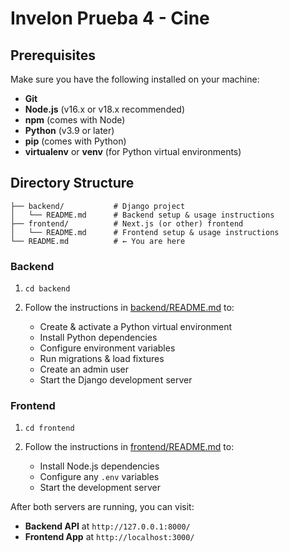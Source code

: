 # Invelon Prueba 4 - Cine

## Prerequisites

Make sure you have the following installed on your machine:

- **Git**
- **Node.js** (v16.x or v18.x recommended)
- **npm** (comes with Node)
- **Python** (v3.9 or later)
- **pip** (comes with Python)
- **virtualenv** or **venv** (for Python virtual environments)

## Directory Structure

```
├── backend/           # Django project
│   └── README.md      # Backend setup & usage instructions
├── frontend/          # Next.js (or other) frontend
│   └── README.md      # Frontend setup & usage instructions
└── README.md          # ← You are here
```

### Backend

1. `cd backend`
2. Follow the instructions in [backend/README.md](backend/README.md) to:

   - Create & activate a Python virtual environment
   - Install Python dependencies
   - Configure environment variables
   - Run migrations & load fixtures
   - Create an admin user
   - Start the Django development server

### Frontend

1. `cd frontend`
2. Follow the instructions in [frontend/README.md](frontend/README.md) to:

   - Install Node.js dependencies
   - Configure any `.env` variables
   - Start the development server

After both servers are running, you can visit:

- **Backend API** at `http://127.0.0.1:8000/`
- **Frontend App** at `http://localhost:3000/`
